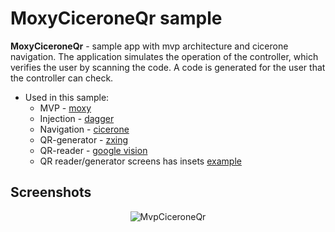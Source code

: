 # MoxyCiceroneQr sample

<b>MoxyCiceroneQr</b> - sample app with mvp architecture and cicerone navigation.
The application simulates the operation of the controller, which verifies the user by scanning the code.
A code is generated for the user that the controller can check.

- Used in this sample:
    * MVP - [moxy](https://github.com/Arello-Mobile/Moxy)
    * Injection - [dagger](https://github.com/google/dagger)
    * Navigation - [cicerone](https://github.com/terrakok/Cicerone)
    * QR-generator - [zxing](https://github.com/zxing/zxing)
    * QR-reader - [google vision](https://github.com/googlesamples/android-vision)
    * QR reader/generator screens has insets [example](https://github.com/razir/MoviesInsetsDemo)
    
## Screenshots
<p align="center">
  <a>
    <img alt="MvpCiceroneQr" src="https://user-images.githubusercontent.com/13707343/82046645-f282dc80-96b9-11ea-9093-ff26e54fd25b.gif" />
  </a>
</p>
